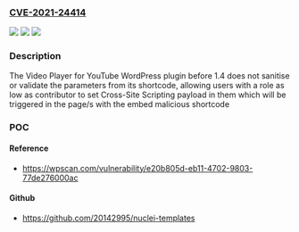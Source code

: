 ### [CVE-2021-24414](https://cve.mitre.org/cgi-bin/cvename.cgi?name=CVE-2021-24414)
![](https://img.shields.io/static/v1?label=Product&message=Video%20Player%20for%20YouTube&color=blue)
![](https://img.shields.io/static/v1?label=Version&message=1.4%3C%201.4%20&color=brighgreen)
![](https://img.shields.io/static/v1?label=Vulnerability&message=CWE-79%20Cross-site%20Scripting%20(XSS)&color=brighgreen)

### Description

The Video Player for YouTube WordPress plugin before 1.4 does not sanitise or validate the parameters from its shortcode, allowing users with a role as low as contributor to set Cross-Site Scripting payload in them which will be triggered in the page/s with the embed malicious shortcode

### POC

#### Reference
- https://wpscan.com/vulnerability/e20b805d-eb11-4702-9803-77de276000ac

#### Github
- https://github.com/20142995/nuclei-templates

